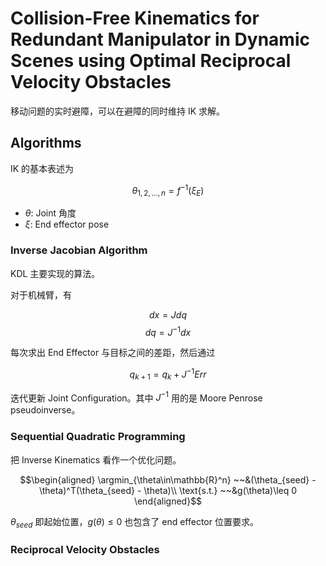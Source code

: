 # Collision-Free Kinematics for Redundant Manipulator in Dynamic Scenes using Optimal Reciprocal Velocity Obstacles
移动问题的实时避障，可以在避障的同时维持 IK 求解。

## Algorithms
IK 的基本表述为 

$$\theta_{1,2,...,n} = f^{-1}(\xi_{E})$$
- $\theta$: Joint 角度
- $\xi$: End effector pose

### Inverse Jacobian Algorithm
KDL 主要实现的算法。

对于机械臂，有

$$dx = Jdq$$
$$dq = J^{-1}dx$$

每次求出 End Effector 与目标之间的差距，然后通过

$$q_{k+1} = q_{k} + J^{-1}Err$$

迭代更新 Joint Configuration。其中 $J^{-1}$ 用的是 Moore Penrose pseudoinverse。

### Sequential Quadratic Programming
把 Inverse Kinematics 看作一个优化问题。

$$\begin{aligned}
\argmin_{\theta\in\mathbb{R}^n} ~~&(\theta_{seed} - \theta)^T(\theta_{seed} - \theta)\\
\text{s.t.} ~~&g(\theta)\leq 0
\end{aligned}$$

$\theta_{seed}$ 即起始位置，$g(\theta)\leq 0$ 也包含了 end effector 位置要求。

### Reciprocal Velocity Obstacles


